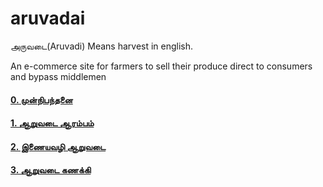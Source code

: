# aruvadai
அருவடை(Aruvadi) Means harvest in english.

An e-commerce site for farmers to sell their produce direct to consumers and bypass middlemen


#### [0. முன்நிபந்தனை](chapters/0.prerequisite.md)
#### [1. ஆறுவடை ஆரம்பம்](chapters/1.aruvadai_aarambam.md)
#### [2. இணையவழி ஆறுவடை](chapters/2.basic_http_server.md)
#### [3. ஆறுவடை கணக்கி](chapters/3.http_calculator.md)





